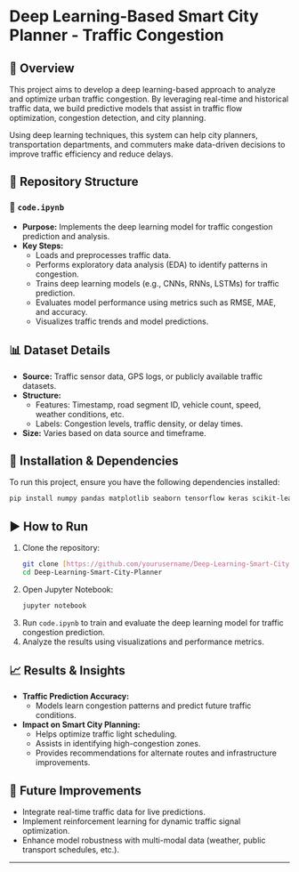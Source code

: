 # Deep Learning-Based Smart City Planner - Traffic Congestion

## 📌 Overview
This project aims to develop a deep learning-based approach to analyze and optimize urban traffic congestion. By leveraging real-time and historical traffic data, we build predictive models that assist in traffic flow optimization, congestion detection, and city planning.

Using deep learning techniques, this system can help city planners, transportation departments, and commuters make data-driven decisions to improve traffic efficiency and reduce delays.

## 📂 Repository Structure

### 📁 `code.ipynb`
- **Purpose:** Implements the deep learning model for traffic congestion prediction and analysis.
- **Key Steps:**
  - Loads and preprocesses traffic data.
  - Performs exploratory data analysis (EDA) to identify patterns in congestion.
  - Trains deep learning models (e.g., CNNs, RNNs, LSTMs) for traffic prediction.
  - Evaluates model performance using metrics such as RMSE, MAE, and accuracy.
  - Visualizes traffic trends and model predictions.

## 📊 Dataset Details
- **Source:** Traffic sensor data, GPS logs, or publicly available traffic datasets.
- **Structure:**
  - Features: Timestamp, road segment ID, vehicle count, speed, weather conditions, etc.
  - Labels: Congestion levels, traffic density, or delay times.
- **Size:** Varies based on data source and timeframe.

## 🚀 Installation & Dependencies
To run this project, ensure you have the following dependencies installed:
```bash
pip install numpy pandas matplotlib seaborn tensorflow keras scikit-learn
```

## ▶️ How to Run
1. Clone the repository:
   ```bash
   git clone [https://github.com/yourusername/Deep-Learning-Smart-City-Planner.git](https://github.com/Akanksharao24/Deep-Learning-Based-Smart-City-Planner_Traffic-Congestion)
   cd Deep-Learning-Smart-City-Planner
   ```
2. Open Jupyter Notebook:
   ```bash
   jupyter notebook
   ```
3. Run `code.ipynb` to train and evaluate the deep learning model for traffic congestion prediction.
4. Analyze the results using visualizations and performance metrics.

## 📈 Results & Insights
- **Traffic Prediction Accuracy:**
  - Models learn congestion patterns and predict future traffic conditions.
- **Impact on Smart City Planning:**
  - Helps optimize traffic light scheduling.
  - Assists in identifying high-congestion zones.
  - Provides recommendations for alternate routes and infrastructure improvements.

## 🔮 Future Improvements
- Integrate real-time traffic data for live predictions.
- Implement reinforcement learning for dynamic traffic signal optimization.
- Enhance model robustness with multi-modal data (weather, public transport schedules, etc.).

---
